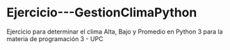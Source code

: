 # Ejercicio---GestionClimaPython
Ejercicio para determinar el clima Alta, Bajo y Promedio en Python 3 para la materia de programación 3 - UPC
